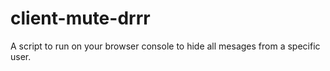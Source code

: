 # client-mute-drrr
A script to run on your browser console to hide all mesages from a specific user.
